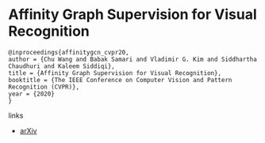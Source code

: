 # Affinity Graph Supervision for Visual Recognition

```
@inproceedings{affinitygcn_cvpr20,
author = {Chu Wang and Babak Samari and Vladimir G. Kim and Siddhartha Chaudhuri and Kaleem Siddiqi},
title = {Affinity Graph Supervision for Visual Recognition},
booktitle = {The IEEE Conference on Computer Vision and Pattern Recognition (CVPR)},
year = {2020}
}
```

links
- [arXiv](https://arxiv.org/abs/2003.09049)
